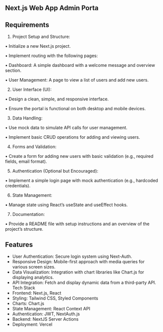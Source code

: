 ## Next.js Web App Admin Porta

## Requirements

1. Project Setup and Structure:

• Initialize a new Next.js project.

• Implement routing with the following pages:

• Dashboard: A simple dashboard with a welcome message and overview section.

• User Management: A page to view a list of users and add new users.

2. User Interface (UI):

• Design a clean, simple, and responsive interface.

• Ensure the portal is functional on both desktop and mobile devices.

3. Data Handling:

• Use mock data to simulate API calls for user management.

• Implement basic CRUD operations for adding and viewing users.

4. Forms and Validation:

• Create a form for adding new users with basic validation (e.g., required fields, email format).

5. Authentication (Optional but Encouraged):

• Implement a simple login page with mock authentication (e.g., hardcoded credentials).

6. State Management:

• Manage state using React’s useState and useEffect hooks.

7. Documentation:

• Provide a README file with setup instructions and an overview of the project’s structure.

## Features

- User Authentication: Secure login system using Next-Auth.
- Responsive Design: Mobile-first approach with media queries for various screen sizes.
- Data Visualization: Integration with chart libraries like Chart.js for displaying analytics.
- API Integration: Fetch and display dynamic data from a third-party API.
  Tech Stack
- Frontend: Next.js, React
- Styling: Tailwind CSS, Styled Components
- Charts: Chart.js
- State Management: React Context API
- Authentication: JWT, NextAuth.js
- Backend: NextJS Server Actions
- Deployment: Vercel
